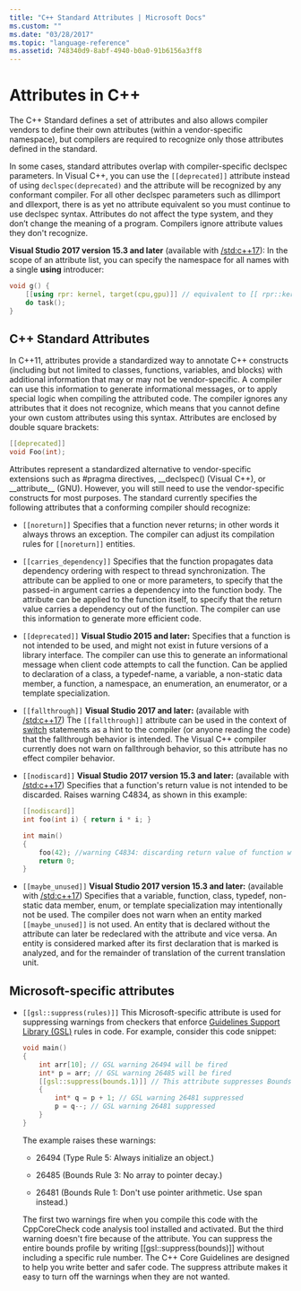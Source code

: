 ```yaml
---
title: "C++ Standard Attributes | Microsoft Docs"
ms.custom: ""
ms.date: "03/28/2017"
ms.topic: "language-reference"
ms.assetid: 748340d9-8abf-4940-b0a0-91b6156a3ff8
---
```

# Attributes in C++

The C++ Standard defines a set of attributes and also allows compiler vendors to define their own attributes (within a vendor-specific namespace), but compilers are required to recognize only those attributes defined in the standard.

In some cases, standard attributes overlap with compiler-specific declspec parameters. In Visual C++, you can use the `[[deprecated]]` attribute instead of using `declspec(deprecated)` and the attribute will be recognized by any conformant compiler. For all other declspec parameters such as dllimport and dllexport, there is as yet no attribute equivalent so you must continue to use declspec syntax. Attributes do not affect the type system, and they don’t change the meaning of a program. Compilers ignore attribute values they don't recognize.

**Visual Studio 2017 version 15.3 and later** (available with [/std:c++17](../build/reference/std-specify-language-standard-version.md)): In the scope of an attribute list, you can specify the namespace for all names with a single **using** introducer:

```cpp
void g() {
    [[using rpr: kernel, target(cpu,gpu)]] // equivalent to [[ rpr::kernel, rpr::target(cpu,gpu) ]]
    do task();
}
```

## C++ Standard Attributes

In C++11, attributes provide a standardized way to annotate C++ constructs (including but not limited to classes, functions, variables, and blocks) with additional information that may or may not be vendor-specific. A compiler can use this information to generate informational messages, or to apply special logic when compiling the attributed code. The compiler ignores any attributes that it does not recognize, which means that you cannot define your own custom attributes using this syntax. Attributes are enclosed by double square brackets:

```cpp
[[deprecated]]
void Foo(int);
```

Attributes represent a standardized alternative to vendor-specific extensions such as #pragma directives, __declspec() (Visual C++), or &#95;&#95;attribute&#95;&#95; (GNU). However, you will still need to use the vendor-specific constructs for most purposes. The standard currently specifies the following attributes that a conforming compiler should recognize:

- `[[noreturn]]` Specifies that a function never returns; in other words it always throws an exception. The compiler can adjust its compilation rules for `[[noreturn]]` entities.

- `[[carries_dependency]]` Specifies that the function propagates data dependency ordering with respect to thread synchronization. The attribute can be applied to one or more parameters, to specify that the passed-in argument carries a dependency into the function body. The attribute can be applied to the function itself, to specify that the return value carries a dependency out of the function. The compiler can use this information to generate more efficient code.

- `[[deprecated]]` **Visual Studio 2015 and later:** Specifies that a function is not intended to be used, and might not exist in future versions of a library interface. The compiler can use this to generate an informational message when client code attempts to call the function. Can be applied to declaration of a class, a typedef-name, a variable, a non-static data member, a function, a namespace, an enumeration, an enumerator, or a template specialization.  

- `[[fallthrough]]` **Visual Studio 2017 and later:** (available with [/std:c++17](../build/reference/std-specify-language-standard-version.md)) The `[[fallthrough]]` attribute can be used in the context of [switch](switch-statement-cpp.md) statements as a hint to the compiler (or anyone reading the code) that the fallthrough behavior is intended. The Visual C++ compiler currently does not warn on fallthrough behavior, so this attribute has no effect compiler behavior.

- `[[nodiscard]]` **Visual Studio 2017 version 15.3 and later:** (available with [/std:c++17](../build/reference/std-specify-language-standard-version.md)) Specifies that a function's return value is not intended to be discarded. Raises warning C4834, as shown in this example:

   ```cpp
   [[nodiscard]]
   int foo(int i) { return i * i; }

   int main()
   {
       foo(42); //warning C4834: discarding return value of function with 'nodiscard' attribute
       return 0;
   }
   ```

- `[[maybe_unused]]` **Visual Studio 2017 version 15.3 and later:** (available with [/std:c++17](../build/reference/std-specify-language-standard-version.md)) Specifies that a variable, function, class, typedef, non-static data member, enum, or template specialization may intentionally not be used. The compiler does not warn when an entity marked `[[maybe_unused]]` is not used. An entity that is declared without the attribute can later be redeclared with the attribute and vice versa. An entity is considered marked after its first declaration that is marked is analyzed, and for the remainder of translation of the current translation unit.

## Microsoft-specific attributes

- `[[gsl::suppress(rules)]]` This Microsoft-specific attribute is used for suppressing warnings from checkers that enforce [Guidelines Support Library (GSL)](https://github.com/Microsoft/GSL) rules in code. For example, consider this code snippet:

    ```cpp
    void main()
    {
        int arr[10]; // GSL warning 26494 will be fired
        int* p = arr; // GSL warning 26485 will be fired
        [[gsl::suppress(bounds.1)]] // This attribute suppresses Bounds rule #1
        {
            int* q = p + 1; // GSL warning 26481 suppressed
            p = q--; // GSL warning 26481 suppressed
        }
    }
    ```

   The example raises these warnings:

   - 26494 (Type Rule 5: Always initialize an object.)

   - 26485 (Bounds Rule 3: No array to pointer decay.)

   - 26481 (Bounds Rule 1: Don't use pointer arithmetic. Use span instead.)

   The first two warnings fire when you compile this code with the CppCoreCheck code analysis tool installed and activated. But the third warning doesn't fire because of the attribute. You can suppress the entire bounds profile by writing [[gsl::suppress(bounds)]] without including a specific rule number. The C++ Core Guidelines are designed to help you write better and safer code. The suppress attribute makes it easy to turn off the warnings when they are not wanted.
